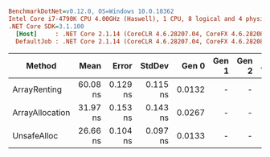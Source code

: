``` ini

BenchmarkDotNet=v0.12.0, OS=Windows 10.0.18362
Intel Core i7-4790K CPU 4.00GHz (Haswell), 1 CPU, 8 logical and 4 physical cores
.NET Core SDK=3.1.100
  [Host]     : .NET Core 2.1.14 (CoreCLR 4.6.28207.04, CoreFX 4.6.28208.01), X64 RyuJIT
  DefaultJob : .NET Core 2.1.14 (CoreCLR 4.6.28207.04, CoreFX 4.6.28208.01), X64 RyuJIT


```
|          Method |     Mean |    Error |   StdDev |  Gen 0 | Gen 1 | Gen 2 | Allocated |
|---------------- |---------:|---------:|---------:|-------:|------:|------:|----------:|
|    ArrayRenting | 60.08 ns | 0.129 ns | 0.115 ns | 0.0132 |     - |     - |      56 B |
| ArrayAllocation | 31.97 ns | 0.153 ns | 0.143 ns | 0.0267 |     - |     - |     112 B |
|     UnsafeAlloc | 26.66 ns | 0.104 ns | 0.097 ns | 0.0133 |     - |     - |      56 B |
